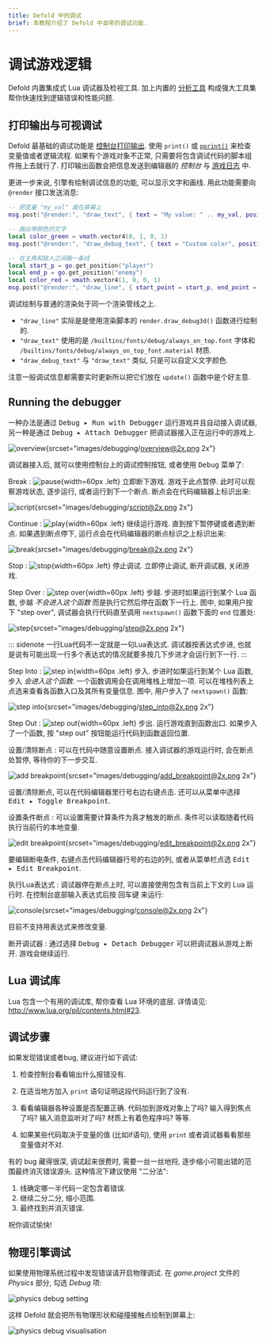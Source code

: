 ```yaml
---
title: Defold 中的调试
brief: 本教程介绍了 Defold 中自带的调试功能.
---
```


# 调试游戏逻辑

Defold 内置集成式 Lua 调试器及检视工具. 加上内置的 [分析工具](/manuals/profiling) 构成强大工具集帮你快速找到逻辑错误和性能问题.

## 打印输出与可视调试

Defold 最基础的调试功能是 [控制台打印输出](http://en.wikipedia.org/wiki/Debugging#Techniques). 使用 `print()` 或 [`pprint()`](/ref/builtins#pprint) 来检查变量值或者逻辑流程. 如果有个游戏对象不正常, 只需要将包含调试代码的脚本组件拖上去就行了. 打印输出函数会把信息发送到编辑器的 *控制台* 与 [游戏日志](/manuals/debugging-game-and-system-logs) 中.

更进一步来说, 引擎有绘制调试信息的功能, 可以显示文字和画线. 用此功能需要向 `@render` 接口发送消息:

```lua
-- 把变量 "my_val" 画在屏幕上
msg.post("@render:", "draw_text", { text = "My value: " .. my_val, position = vmath.vector3(200, 200, 0) })

-- 画出带颜色的文字
local color_green = vmath.vector4(0, 1, 0, 1)
msg.post("@render:", "draw_debug_text", { text = "Custom color", position = vmath.vector3(200, 180, 0), color = color_green })

-- 在主角和敌人之间画一条线
local start_p = go.get_position("player")
local end_p = go.get_position("enemy")
local color_red = vmath.vector4(1, 0, 0, 1)
msg.post("@render:", "draw_line", { start_point = start_p, end_point = end_p, color = color_red })
```

调试绘制与普通的渲染处于同一个渲染管线之上.

* `"draw_line"` 实际是是使用渲染脚本的 `render.draw_debug3d()` 函数进行绘制的.
* `"draw_text"` 使用的是 `/builtins/fonts/debug/always_on_top.font` 字体和 `/builtins/fonts/debug/always_on_top_font.material` 材质.
* `"draw_debug_text"` 与 `"draw_text"` 类似, 只是可以自定义文字颜色.

注意一般调试信息都需要实时更新所以把它们放在 `update()` 函数中是个好主意.

## Running the debugger

一种办法是通过 <kbd>Debug ▸ Run with Debugger</kbd> 运行游戏并且自动接入调试器, 另一种是通过 <kbd>Debug ▸ Attach Debugger</kbd> 把调试器接入正在运行中的游戏上.

![overview](images/debugging/overview.png){srcset="images/debugging/overview@2x.png 2x"}

调试器接入后, 就可以使用控制台上的调试控制按钮, 或者使用 <kbd>Debug</kbd> 菜单了:

Break
: ![pause](images/debugging/pause.svg){width=60px .left}
  立即断下游戏. 游戏于此点暂停. 此时可以观察游戏状态, 逐步运行, 或者运行到下一个断点. 断点会在代码编辑器上标识出来:

  ![script](images/debugging/script.png){srcset="images/debugging/script@2x.png 2x"}

Continue
: ![play](images/debugging/play.svg){width=60px .left}
  继续运行游戏. 直到按下暂停键或者遇到断点. 如果遇到断点停下, 运行点会在代码编辑器的断点标识之上标识出来:

  ![break](images/debugging/break.png){srcset="images/debugging/break@2x.png 2x"}

Stop
: ![stop](images/debugging/stop.svg){width=60px .left}
  停止调试. 立即停止调试, 断开调试器, 关闭游戏.

Step Over
: ![step over](images/debugging/step_over.svg){width=60px .left}
  步越. 步进时如果运行到某个 Lua 函数, 步越 _不会进入这个函数_ 而是执行它然后停在函数下一行上. 图中, 如果用户按下 "step over", 调试器会执行代码直至调用 `nextspawn()` 函数下面的 `end` 位置处:

  ![step](images/debugging/step.png){srcset="images/debugging/step@2x.png 2x"}

::: sidenote
一行Lua代码不一定就是一句Lua表达式. 调试器按表达式步进, 也就是说有可能出现一行多个表达式的情况就要多按几下步进才会运行到下一行.
:::

Step Into
: ![step in](images/debugging/step_in.svg){width=60px .left}
  步入. 步进时如果运行到某个 Lua 函数, 步入 _会进入这个函数_. 一个函数调用会在调用堆栈上增加一项. 可以在堆栈列表上点选来查看各函数入口及其所有变量信息. 图中, 用户步入了 `nextspawn()` 函数:

  ![step into](images/debugging/step_into.png){srcset="images/debugging/step_into@2x.png 2x"}

Step Out
: ![step out](images/debugging/step_out.svg){width=60px .left}
  步出. 运行游戏直到函数出口. 如果步入了一个函数, 按 "step out" 按钮能运行代码到函数返回位置.

设置/清除断点
: 可以在代码中随意设置断点. 接入调试器的游戏运行时, 会在断点处暂停, 等待你的下一步交互.

  ![add breakpoint](images/debugging/add_breakpoint.png){srcset="images/debugging/add_breakpoint@2x.png 2x"}

  设置/清除断点, 可以在代码编辑器里行号右边右键点击. 还可以从菜单中选择 <kbd>Edit ▸ Toggle Breakpoint</kbd>.

设置条件断点
: 可以设置需要计算条件为真才触发的断点. 条件可以读取随着代码执行当前行的本地变量.

  ![edit breakpoint](images/debugging/edit_breakpoint.png){srcset="images/debugging/edit_breakpoint@2x.png 2x"}

  要编辑断电条件, 右键点击代码编辑器行号的右边的列, 或者从菜单栏点选 <kbd>Edit ▸ Edit Breakpoint</kbd>.

执行Lua表达式
: 调试器停在断点上时, 可以直接使用包含有当前上下文的 Lua 运行时. 在控制台底部输入表达式后按 <kbd>回车键</kbd> 来运行:

  ![console](images/debugging/console.png){srcset="images/debugging/console@2x.png 2x"}

  目前不支持用表达式来修改变量.

断开调试器
: 通过选择 <kbd>Debug ▸ Detach Debugger</kbd> 可以把调试器从游戏上断开. 游戏会继续运行.

## Lua 调试库

Lua 包含一个有用的调试库, 帮你查看 Lua 环境的底层. 详情请见: http://www.lua.org/pil/contents.html#23.

## 调试步骤

如果发现错误或者bug, 建议进行如下调试:

1. 检查控制台看看输出什么报错没有.

2. 在适当地方加入 `print` 语句证明这段代码运行到了没有.

3. 看看编辑器各种设置是否配置正确. 代码加到游戏对象上了吗? 输入得到焦点了吗? 输入消息监听对了吗? 材质上有着色程序吗? 等等.

4. 如果某些代码取决于变量的值 (比如if语句), 使用 `print` 或者调试器看看那些变量值对不对.

有的 bug 藏得很深, 调试起来很费时, 需要一丝一丝地捋, 逐步缩小可能出错的范围最终消灭错误源头. 这种情况下建议使用 "二分法":

1. 线确定哪一半代码一定包含着错误.
2. 继续二分二分, 缩小范围.
3. 最终找到并消灭错误.

祝你调试愉快!

## 物理引擎调试

如果使用物理系统过程中发现错误请开启物理调试. 在 *game.project* 文件的 *Physics* 部分, 勾选 *Debug* 项:

![physics debug setting](images/debugging/physics_debug_setting.png)

这样 Defold 就会把所有物理形状和碰撞接触点绘制到屏幕上:

![physics debug visualisation](images/debugging/physics_debug_visualisation.png)
